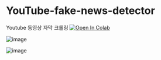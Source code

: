# YouTube-fake-news-detector

Youtube 동영상 자막 크롤링
<a target="_blank" href="https://colab.research.google.com/github/jumincho/YouTube-fake-news-detector/blob/main/YouTube_video_subtitle_extractor.ipynb">
  <img src="https://colab.research.google.com/assets/colab-badge.svg" alt="Open In Colab"/>
</a>


![image](https://github.com/jumincho/YouTube-fake-news-detector/assets/77545063/5a768320-1e11-49fb-ac50-d6a0d2b36fba)


![image](https://github.com/jumincho/YouTube-fake-news-detector/assets/77545063/346ec64d-380b-4982-bdd8-d3bd0135127f)
